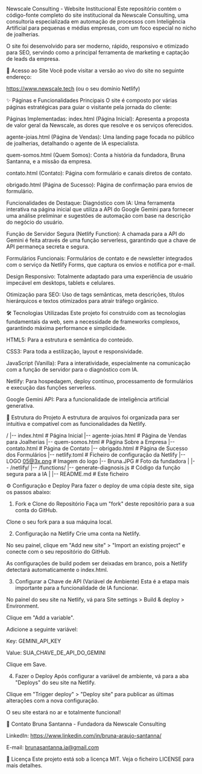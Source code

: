 Newscale Consulting - Website Institucional
Este repositório contém o código-fonte completo do site institucional da Newscale Consulting, uma consultoria especializada em automação de processos com Inteligência Artificial para pequenas e médias empresas, com um foco especial no nicho de joalherias.

O site foi desenvolvido para ser moderno, rápido, responsivo e otimizado para SEO, servindo como a principal ferramenta de marketing e captação de leads da empresa.

🚀 Acesso ao Site
Você pode visitar a versão ao vivo do site no seguinte endereço:

https://www.newscale.tech (ou o seu domínio Netlify)

✨ Páginas e Funcionalidades Principais
O site é composto por várias páginas estratégicas para guiar o visitante pela jornada do cliente:

Páginas Implementadas:
index.html (Página Inicial): Apresenta a proposta de valor geral da Newscale, as dores que resolve e os serviços oferecidos.

agente-joias.html (Página de Vendas): Uma landing page focada no público de joalherias, detalhando o agente de IA especialista.

quem-somos.html (Quem Somos): Conta a história da fundadora, Bruna Santanna, e a missão da empresa.

contato.html (Contato): Página com formulário e canais diretos de contato.

obrigado.html (Página de Sucesso): Página de confirmação para envios de formulário.

Funcionalidades de Destaque:
Diagnóstico com IA: Uma ferramenta interativa na página inicial que utiliza a API do Google Gemini para fornecer uma análise preliminar e sugestões de automação com base na descrição do negócio do usuário.

Função de Servidor Segura (Netlify Function): A chamada para a API do Gemini é feita através de uma função serverless, garantindo que a chave de API permaneça secreta e segura.

Formulários Funcionais: Formulários de contato e de newsletter integrados com o serviço da Netlify Forms, que captura os envios e notifica por e-mail.

Design Responsivo: Totalmente adaptado para uma experiência de usuário impecável em desktops, tablets e celulares.

Otimização para SEO: Uso de tags semânticas, meta descrições, títulos hierárquicos e textos otimizados para atrair tráfego orgânico.

🛠️ Tecnologias Utilizadas
Este projeto foi construído com as tecnologias fundamentais da web, sem a necessidade de frameworks complexos, garantindo máxima performance e simplicidade.

HTML5: Para a estrutura e semântica do conteúdo.

CSS3: Para toda a estilização, layout e responsividade.

JavaScript (Vanilla): Para a interatividade, especialmente na comunicação com a função de servidor para o diagnóstico com IA.

Netlify: Para hospedagem, deploy contínuo, processamento de formulários e execução das funções serverless.

Google Gemini API: Para a funcionalidade de inteligência artificial generativa.

📂 Estrutura do Projeto
A estrutura de arquivos foi organizada para ser intuitiva e compatível com as funcionalidades da Netlify.

/
|-- index.html              # Página Inicial
|-- agente-joias.html       # Página de Vendas para Joalherias
|-- quem-somos.html         # Página Sobre a Empresa
|-- contato.html            # Página de Contato
|-- obrigado.html           # Página de Sucesso dos Formulários
|-- netlify.toml            # Ficheiro de configuração da Netlify
|-- LOGO 05@3x.png          # Imagem do logo
|-- Bruna.JPG               # Foto da fundadora
|
|-- /netlify/
    |-- /functions/
        |-- generate-diagnosis.js  # Código da função segura para a IA
|
|-- README.md               # Este ficheiro

⚙️ Configuração e Deploy
Para fazer o deploy de uma cópia deste site, siga os passos abaixo:

1. Fork e Clone do Repositório
Faça um "fork" deste repositório para a sua conta do GitHub.

Clone o seu fork para a sua máquina local.

2. Configuração na Netlify
Crie uma conta na Netlify.

No seu painel, clique em "Add new site" > "Import an existing project" e conecte com o seu repositório do GitHub.

As configurações de build podem ser deixadas em branco, pois a Netlify detectará automaticamente o index.html.

3. Configurar a Chave de API (Variável de Ambiente)
Esta é a etapa mais importante para a funcionalidade de IA funcionar.

No painel do seu site na Netlify, vá para Site settings > Build & deploy > Environment.

Clique em "Add a variable".

Adicione a seguinte variável:

Key: GEMINI_API_KEY

Value: SUA_CHAVE_DE_API_DO_GEMINI

Clique em Save.

4. Fazer o Deploy
Após configurar a variável de ambiente, vá para a aba "Deploys" do seu site na Netlify.

Clique em "Trigger deploy" > "Deploy site" para publicar as últimas alterações com a nova configuração.

O seu site estará no ar e totalmente funcional!

👤 Contato
Bruna Santanna - Fundadora da Newscale Consulting

LinkedIn: https://www.linkedin.com/in/bruna-araujo-santanna/

E-mail: brunasantanna.ia@gmail.com

📄 Licença
Este projeto está sob a licença MIT. Veja o ficheiro LICENSE para mais detalhes.
